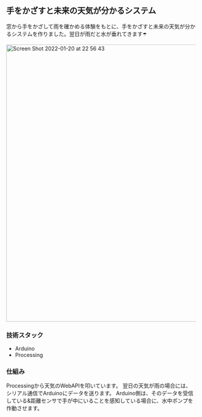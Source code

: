 ## 手をかざすと未来の天気が分かるシステム
窓から手をかざして雨を確かめる体験をもとに、手をかざすと未来の天気が分かるシステムを作りました。翌日が雨だと水が垂れてきます☂️

<img width="739" alt="Screen Shot 2022-01-20 at 22 56 43" src="https://user-images.githubusercontent.com/21151010/150352359-dc4a3cf9-82cd-434a-bf2b-ccd0fdb768ad.png">

### 技術スタック
- Arduino
- Processing

### 仕組み
Processingから天気のWebAPIを叩いています。
翌日の天気が雨の場合には、シリアル通信でArduinoにデータを送ります。
Arduino側は、そのデータを受信している&距離センサで手が中にいることを感知している場合に、水中ポンプを作動させます。
